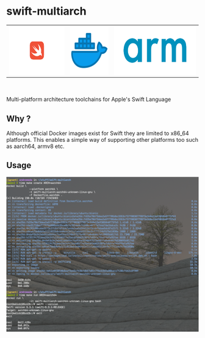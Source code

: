 # swift-multiarch

  <table style="border-collapse: collapse; border: none;">
    <tr>
      <td>
        <img src="img/swift.png" height="128" />
      </td>
      <td>
        <img src="img/docker.png" height="128" />
      </td>
      <td>
        <img src="img/arm.png" height="128" />
      </td>
    </tr>
  </table>

<br/><br/>
Multi-platform architecture toolchains for Apple's Swift Language

## Why ?
Although official Docker images exist for Swift they are limited to x86_64 platforms.
This enables a simple way of supporting other platforms too such as aarch64, armv8 etc.

## Usage

![Usage](img/usage_screenshot.png)
